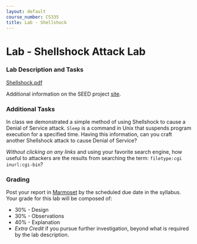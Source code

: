 ```yaml
---
layout: default
course_number: CS335
title: Lab - Shellshock
---
```


# Lab - Shellshock Attack Lab

### Lab Description and Tasks
[Shellshock.pdf](Shellshock.pdf)

Additional information on the SEED project [site](https://seedsecuritylabs.org/Labs_16.04/Software/Shellshock/).

### Additional Tasks
In class we demonstrated a simple method of using Shellshock to cause a Denial of Service attack. ```Sleep``` is a command in Unix that suspends program execution for a specified time. Having this information, can you craft another Shellshock attack to cause Denial of Service?

_Without clicking on any links_ and using your favorite search engine, how useful to attackers are the results from searching the term: ```filetype:cgi inurl:cgi-bin```?  


### Grading

Post your report in [Marmoset](https://cs.ycp.edu/marmoset) by the scheduled due date in the syllabus. Your grade for this lab will be composed of:
- 30% - Design
- 30% - Observations
- 40% - Explanation
- *Extra Credit* if you pursue further investigation, beyond what is required by the lab description.
